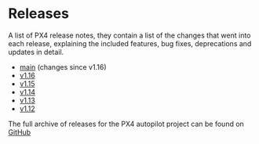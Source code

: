 # Releases

A list of PX4 release notes, they contain a list of the changes that went into each release, explaining the included features, bug fixes, deprecations and updates in detail.

- [main](https://docs.px4.io/main/en/releases/main.html) (changes since v1.16)
- [v1.16](../releases/1.16.md)
- [v1.15](../releases/1.15.md)
- [v1.14](../releases/1.14.md)
- [v1.13](../releases/1.13.md)
- [v1.12](../releases/1.12.md)

The full archive of releases for the PX4 autopilot project can be found on [GitHub](https://github.com/PX4/PX4-Autopilot/releases)
